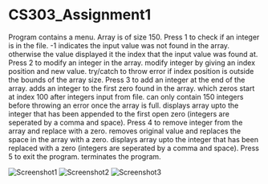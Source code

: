 # CS303_Assignment1
Program contains a menu.
Array is of size 150.
Press 1 to check if an integer is in the file.
  -1 indicates the input value was not found in the array.
  otherwise the value displayed it the index that the input value was found at.
Press 2 to modify an integer in the array.
  modify integer by giving an index position and new value.
  try/catch to throw error if index position is outside the bounds of the array size.
Press 3 to add an integer at the end of the array.
  adds an integer to the first zero found in the array. which zeros start at index 100 after integers input from file.
  can only contain 150 integers before throwing an error once the array is full.
  displays array upto the integer that has been appended to the first open zero (integers are seperated by a comma and space).
Press 4 to remove integer from the array and replace with a zero.
  removes original value and replaces the space in the array with a zero.
  displays array upto the integer that has been replaced with a zero (integers are seperated by a comma and space).
Press 5 to exit the program.
  terminates the program.
  
  
  
![Screenshot1](https://github.com/samanthagonzales14/CS303_Assignment1/assets/113536271/cac23ef5-b2b3-41c4-88b6-490ba9ecd08a)
![Screenshot2](https://github.com/samanthagonzales14/CS303_Assignment1/assets/113536271/36301039-3752-42d5-8515-944cf9cb4b45)
![Screenshot3](https://github.com/samanthagonzales14/CS303_Assignment1/assets/113536271/cab68f55-2cab-4a0c-9770-f3408a96d698)
